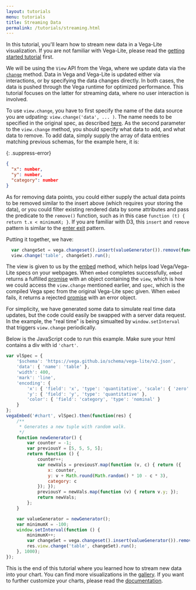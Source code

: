 ```yaml
---
layout: tutorials
menu: tutorials
title: Streaming Data
permalink: /tutorials/streaming.html
---
```


In this tutorial, you'll learn how to stream new data in a Vega-Lite visualization. If you are not familiar with Vega-Lite, please read the [getting started tutorial]({{site.baseurl}}/tutorials/getting_started.html) first.

We will be using the `View` API from the Vega, where we update data via the [`change`](https://vega.github.io/vega/docs/api/view/#data) method.  Data in Vega and Vega-Lite is updated either via interactions, or by specifying the data changes directly.  In both cases, the data is pushed through the Vega runtime for optimized performance.  This tutorial focuses on the latter for streaming data, where no user interaction is involved.

<div id="chart"></div>

To use `view.change`, you have to first specify the name of the data source you are udpating:  `view.change('data', ... )`.  The name needs to be specified in the original spec, as described [here]({{site.baseurl}}/docs/data.html#named).  As the second parameter to the `view.change` method, you should specify what data to add, and what data to remove.  To add data, simply supply the array of data entries matching previous schemas, for the example here, it is:

{: .suppress-error}
```json
{
  "x": number,
  "y": number,
  "category": number
}
```

As for removing data points, you could either supply the actual data points to be removed similar to the insert above (which requires your storing the data), or you could filter existing rendered data by some attributes and pass the predicate to the `remove()` function, such as in this case `function (t) { return t.x < minimumX; }`.  If you are familiar with D3, this `insert` and `remove` pattern is similar to the [enter exit](https://bost.ocks.org/mike/circles/#entering) pattern.

Putting it together, we have:

```js
  var changeSet = vega.changeset().insert(valueGenerator()).remove(function (t) { return t.x < minimumX; });
  view.change('table', changeSet).run();
```

The view is given to us by the [embed](https://github.com/vega/vega-embed) method, which helps load Vega/Vega-Lite specs on your webpages. When `embed` completes successfully, `embed` returns a fulfilled [promise](https://developer.mozilla.org/en-US/docs/Web/JavaScript/Reference/Global_Objects/Promise) with an object containing the `view`, which is how we could access the `view.change` mentioned earlier, and `spec`, which is the compiled Vega spec from the original Vega-Lite spec given. When `embed` fails, it returns a rejected [promise](https://developer.mozilla.org/en-US/docs/Web/JavaScript/Reference/Global_Objects/Promise) with an error object.

For simplicity, we have generated some data to simulate real time data updates, but the code could easily be swapped with a server data request.  In the example, the "real time" is being simualted by `window.setInterval` that triggers `view.change` periodically.

Below is the JavaScript code to run this example.  Make sure your html contains a div with id `'chart'`.

```js
var vlSpec = {
    '$schema': 'https://vega.github.io/schema/vega-lite/v2.json',
    'data': { 'name': 'table' },
    'width': 400,
    'mark': 'line',
    'encoding': {
        'x': { 'field': 'x', 'type': 'quantitative', 'scale': { 'zero': false } },
        'y': { 'field': 'y', 'type': 'quantitative' },
        'color': { 'field': 'category', 'type': 'nominal' }
    }
};
vegaEmbed('#chart', vlSpec).then(function(res) {
    /**
     * Generates a new tuple with random walk.
     */
    function newGenerator() {
        var counter = -1;
        var previousY = [5, 5, 5, 5];
        return function () {
            counter++;
            var newVals = previousY.map(function (v, c) { return ({
                x: counter,
                y: v + Math.round(Math.random() * 10 - c * 3),
                category: c
            }); });
            previousY = newVals.map(function (v) { return v.y; });
            return newVals;
        };
    }

    var valueGenerator = newGenerator();
    var minimumX = -100;
    window.setInterval(function () {
        minimumX++;
        var changeSet = vega.changeset().insert(valueGenerator()).remove(function (t) { return t.x < minimumX; });
        res.view.change('table', changeSet).run();
    }, 1000);
});
```

This is the end of this tutorial where you learned how to stream new data into your chart. You can find more visualizations in the [gallery]({{site.baseurl}}/examples/). If you want to further customize your charts, please read the [documentation]({{site.baseurl}}/docs/).

<script>
  window.onload = () => window.runStreamingExample('#chart');
</script>
